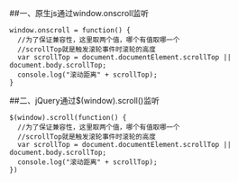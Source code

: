 ##一、原生js通过window.onscroll监听

```
window.onscroll = function() {
  //为了保证兼容性，这里取两个值，哪个有值取哪一个
  //scrollTop就是触发滚轮事件时滚轮的高度
  var scrollTop = document.documentElement.scrollTop || document.body.scrollTop;
  console.log("滚动距离" + scrollTop);
}
```

##二、jQuery通过$(window).scroll()监听
```
$(window).scroll(function() {
  //为了保证兼容性，这里取两个值，哪个有值取哪一个
  //scrollTop就是触发滚轮事件时滚轮的高度
  var scrollTop = document.documentElement.scrollTop || document.body.scrollTop;
  console.log("滚动距离" + scrollTop);
})
```
